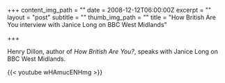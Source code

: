 +++
content_img_path = ""
date = 2008-12-12T06:00:00Z
excerpt = ""
layout = "post"
subtitle = ""
thumb_img_path = ""
title = "How British Are You interview with Janice Long on BBC West Midlands"

+++


Henry Dillon, author of _How British Are You?_, speaks with Janice Long on BBC West Midlands.

{{< youtube wHAmucENHmg >}}